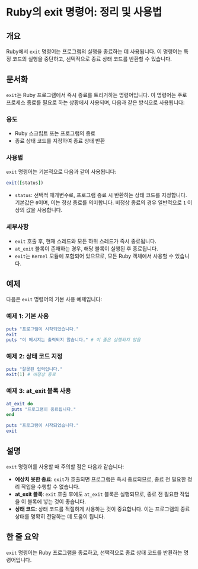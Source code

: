 <!--
Meta Description: # Ruby의 exit 명령어: 정리 및 사용법 ## 개요 Ruby에서 `exit` 명령어는 프로그램의 실행을 종료하는 데 사용됩니다. 이 명령어는 특정 코드의 실행을 중단하고, 선택적으로 종료 상태 코드를 반환할 수 있습니다. ## 문서화 `exit`는 Ruby 프로...
Meta Keywords: exit, ruby, 명령어는, 코드를, at_exit
-->

# Ruby의 exit 명령어: 정리 및 사용법

## 개요
Ruby에서 `exit` 명령어는 프로그램의 실행을 종료하는 데 사용됩니다. 이 명령어는 특정 코드의 실행을 중단하고, 선택적으로 종료 상태 코드를 반환할 수 있습니다.

## 문서화
`exit`는 Ruby 프로그램에서 즉시 종료를 트리거하는 명령어입니다. 이 명령어는 주로 프로세스 종료를 필요로 하는 상황에서 사용되며, 다음과 같은 방식으로 사용됩니다:

### 용도
- Ruby 스크립트 또는 프로그램의 종료
- 종료 상태 코드를 지정하여 종료 상태 반환

### 사용법
`exit` 명령어는 기본적으로 다음과 같이 사용됩니다:

```ruby
exit([status])
```

- `status`: 선택적 매개변수로, 프로그램 종료 시 반환하는 상태 코드를 지정합니다. 기본값은 `0`이며, 이는 정상 종료를 의미합니다. 비정상 종료의 경우 일반적으로 `1` 이상의 값을 사용합니다.

### 세부사항
- `exit` 호출 후, 현재 스레드와 모든 하위 스레드가 즉시 종료됩니다.
- `at_exit` 블록이 존재하는 경우, 해당 블록이 실행된 후 종료됩니다.
- `exit`는 `Kernel` 모듈에 포함되어 있으므로, 모든 Ruby 객체에서 사용할 수 있습니다.

## 예제
다음은 `exit` 명령어의 기본 사용 예제입니다:

### 예제 1: 기본 사용
```ruby
puts "프로그램이 시작되었습니다."
exit
puts "이 메시지는 출력되지 않습니다." # 이 줄은 실행되지 않음
```

### 예제 2: 상태 코드 지정
```ruby
puts "잘못된 입력입니다."
exit(1) # 비정상 종료
```

### 예제 3: at_exit 블록 사용
```ruby
at_exit do
  puts "프로그램이 종료됩니다."
end

puts "프로그램이 시작되었습니다."
exit
```

## 설명
`exit` 명령어를 사용할 때 주의할 점은 다음과 같습니다:

- **예상치 못한 종료**: `exit`가 호출되면 프로그램은 즉시 종료되므로, 종료 전 필요한 정리 작업을 수행할 수 없습니다.
- **at_exit 블록**: `exit` 호출 후에도 `at_exit` 블록은 실행되므로, 종료 전 필요한 작업을 이 블록에 넣는 것이 좋습니다.
- **상태 코드**: 상태 코드를 적절하게 사용하는 것이 중요합니다. 이는 프로그램의 종료 상태를 명확히 전달하는 데 도움이 됩니다.

## 한 줄 요약
`exit` 명령어는 Ruby 프로그램을 종료하고, 선택적으로 종료 상태 코드를 반환하는 명령어입니다.